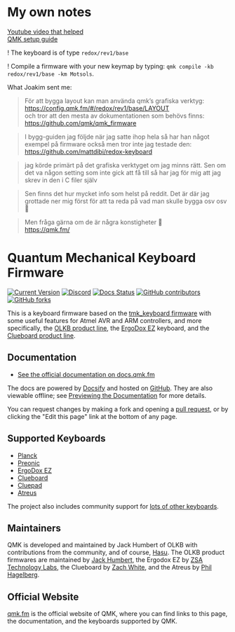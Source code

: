 # My own notes
[Youtube video that helped](https://www.youtube.com/watch?v=fR-w97o7dgg)  
[QMK setup guide](https://docs.qmk.fm/#/newbs_getting_started)  

! The keyboard is of type `redox/rev1/base`

! Compile a firmware with your new keymap by typing: `qmk compile -kb redox/rev1/base -km Motsols`.

What Joakim sent me:
> För att bygga layout kan man använda qmk’s grafiska verktyg: https://config.qmk.fm/#/redox/rev1/base/LAYOUT  
och tror att den mesta av dokumentationen som behövs finns: https://github.com/qmk/qmk_firmware  

>I bygg-guiden jag följde när jag satte ihop hela så har han något exempel på firmware också men tror inte jag testade den: https://github.com/mattdibi/redox-keyboard  

>jag körde primärt på det grafiska verktyget om jag minns rätt. Sen om det va någon setting som inte gick att få till så har jag för mig att jag skrev in den i C filer själv  

>Sen finns det hur mycket info som helst på reddit. Det är där jag grottade ner mig först för att ta reda på vad man skulle bygga osv osv :slightly_smiling_face:  

>Men fråga gärna om de är några konstigheter :slightly_smiling_face:  
https://qmk.fm/  





# Quantum Mechanical Keyboard Firmware

[![Current Version](https://img.shields.io/github/tag/qmk/qmk_firmware.svg)](https://github.com/qmk/qmk_firmware/tags)
[![Discord](https://img.shields.io/discord/440868230475677696.svg)](https://discord.gg/Uq7gcHh)
[![Docs Status](https://img.shields.io/badge/docs-ready-orange.svg)](https://docs.qmk.fm)
[![GitHub contributors](https://img.shields.io/github/contributors/qmk/qmk_firmware.svg)](https://github.com/qmk/qmk_firmware/pulse/monthly)
[![GitHub forks](https://img.shields.io/github/forks/qmk/qmk_firmware.svg?style=social&label=Fork)](https://github.com/qmk/qmk_firmware/)

This is a keyboard firmware based on the [tmk\_keyboard firmware](https://github.com/tmk/tmk_keyboard) with some useful features for Atmel AVR and ARM controllers, and more specifically, the [OLKB product line](https://olkb.com), the [ErgoDox EZ](https://ergodox-ez.com) keyboard, and the [Clueboard product line](https://clueboard.co).

## Documentation

* [See the official documentation on docs.qmk.fm](https://docs.qmk.fm)

The docs are powered by [Docsify](https://docsify.js.org/) and hosted on [GitHub](/docs/). They are also viewable offline; see [Previewing the Documentation](https://docs.qmk.fm/#/contributing?id=previewing-the-documentation) for more details.

You can request changes by making a fork and opening a [pull request](https://github.com/qmk/qmk_firmware/pulls), or by clicking the "Edit this page" link at the bottom of any page.

## Supported Keyboards

* [Planck](/keyboards/planck/)
* [Preonic](/keyboards/preonic/)
* [ErgoDox EZ](/keyboards/ergodox_ez/)
* [Clueboard](/keyboards/clueboard/)
* [Cluepad](/keyboards/clueboard/17/)
* [Atreus](/keyboards/atreus/)

The project also includes community support for [lots of other keyboards](/keyboards/).

## Maintainers

QMK is developed and maintained by Jack Humbert of OLKB with contributions from the community, and of course, [Hasu](https://github.com/tmk). The OLKB product firmwares are maintained by [Jack Humbert](https://github.com/jackhumbert), the Ergodox EZ by [ZSA Technology Labs](https://github.com/zsa), the Clueboard by [Zach White](https://github.com/skullydazed), and the Atreus by [Phil Hagelberg](https://github.com/technomancy).

## Official Website

[qmk.fm](https://qmk.fm) is the official website of QMK, where you can find links to this page, the documentation, and the keyboards supported by QMK.
